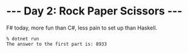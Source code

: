 # --- Day 2: Rock Paper Scissors ---

F# today, more fun than C#, less pain to set up than Haskell.

```
% dotnet run
The answer to the first part is: 8933
```
